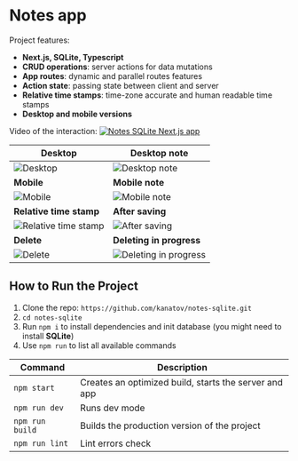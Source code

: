# Notes app

Project features:

- **Next.js, SQLite, Typescript**
- **CRUD operations**: server actions for data mutations
- **App routes**: dynamic and parallel routes features
- **Action state**: passing state between client and server
- **Relative time stamps**: time-zone accurate and human readable time stamps
- **Desktop and mobile versions**

Video of the interaction:
[![Notes SQLite Next.js app](https://github.com/user-attachments/assets/476989ce-017f-4c77-bced-f435b8dabf01)](https://youtu.be/3DVldTjYPWY "Notes SQLite Next.js app")

| **Desktop**                                                                                             | **Desktop note**                                                                                         |
| ------------------------------------------------------------------------------------------------------- | -------------------------------------------------------------------------------------------------------- |
| ![Desktop](https://github.com/user-attachments/assets/2bdb9551-73a0-46c3-a1ea-97d5c866759d)             | ![Desktop note](https://github.com/user-attachments/assets/80a96a23-f236-48af-a741-e85ffe822f3a)         |
| **Mobile**                                                                                              | **Mobile note**                                                                                          |
| ![Mobile](https://github.com/user-attachments/assets/a31bb14e-06ea-4432-bb5d-82987da7293c)              | ![Mobile note](https://github.com/user-attachments/assets/d21ed7a2-2874-449a-94c5-dd7741866de7)          |
| **Relative time stamp**                                                                                 | **After saving**                                                                                         |
| ![Relative time stamp](https://github.com/user-attachments/assets/bf101369-60ac-47d9-98a9-989bb6f88e56) | ![After saving](https://github.com/user-attachments/assets/c0f3113d-4946-4c90-9474-eec4c1e3ef8d)         |
| **Delete**                                                                                              | **Deleting in progress**                                                                                 |
| ![Delete](https://github.com/user-attachments/assets/d36f21fa-5e35-4c20-aaa0-cd7b3fa5c6b8)              | ![Deleting in progress](https://github.com/user-attachments/assets/8200eb5d-5774-405d-a0da-26065b219721) |

## How to Run the Project

1. Clone the repo: `https://github.com/kanatov/notes-sqlite.git`
2. `cd notes-sqlite`
3. Run `npm i` to install dependencies and init database (you might need to install **SQLite**)
4. Use `npm run` to list all available commands

| Command         | Description                                           |
| --------------- | ----------------------------------------------------- |
| `npm start`     | Creates an optimized build, starts the server and app |
| `npm run dev`   | Runs dev mode                                         |
| `npm run build` | Builds the production version of the project          |
| `npm run lint`  | Lint errors check                                     |
